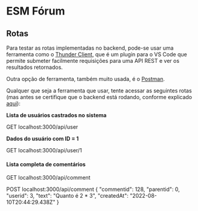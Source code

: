 # ESM Fórum

## Rotas

Para testar as rotas implementadas no backend, pode-se usar uma ferramenta como o
[Thunder Client](https://marketplace.visualstudio.com/items?itemName=rangav.vscode-thunder-client), 
que é um plugin para o VS Code que permite submeter facilmente requisições para uma
API REST e ver os resultados retornados. 

Outra opção de ferramenta, também muito usada, é o [Postman](https://www.postman.com/).

Qualquer que seja a ferramenta que usar, tente acessar as seguintes rotas (mas antes
se certifique que o backend está rodando, conforme explicado 
[aqui](https://github.com/aserg-ufmg/esmforum/blob/main/docs/install-info.md)):

**Lista de usuários castrados no sistema**

GET localhost:3000/api/user

**Dados do usuário com ID = 1**

GET localhost:3000/api/user/1

#### Lista completa de comentários

GET  localhost:3000/api/comment


POST localhost:3000/api/comment
{
    "commentid": 128,
    "parentid": 0,
    "userid": 3,
    "text": "Quanto é 2 * 3",
    "createdAt": "2022-08-10T20:44:29.438Z"
  }
